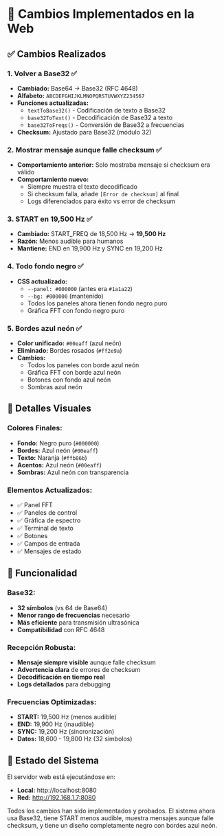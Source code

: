 # 🎯 Cambios Implementados en la Web

## ✅ Cambios Realizados

### 1. **Volver a Base32** ✅
- **Cambiado:** Base64 → Base32 (RFC 4648)
- **Alfabeto:** `ABCDEFGHIJKLMNOPQRSTUVWXYZ234567`
- **Funciones actualizadas:**
  - `textToBase32()` - Codificación de texto a Base32
  - `base32ToText()` - Decodificación de Base32 a texto
  - `base32ToFreqs()` - Conversión de Base32 a frecuencias
- **Checksum:** Ajustado para Base32 (módulo 32)

### 2. **Mostrar mensaje aunque falle checksum** ✅
- **Comportamiento anterior:** Solo mostraba mensaje si checksum era válido
- **Comportamiento nuevo:** 
  - Siempre muestra el texto decodificado
  - Si checksum falla, añade `[Error de checksum]` al final
  - Logs diferenciados para éxito vs error de checksum

### 3. **START en 19,500 Hz** ✅
- **Cambiado:** START_FREQ de 18,500 Hz → **19,500 Hz**
- **Razón:** Menos audible para humanos
- **Mantiene:** END en 19,900 Hz y SYNC en 19,200 Hz

### 4. **Todo fondo negro** ✅
- **CSS actualizado:**
  - `--panel: #000000` (antes era `#1a1a22`)
  - `--bg: #000000` (mantenido)
  - Todos los paneles ahora tienen fondo negro puro
  - Gráfica FFT con fondo negro puro

### 5. **Bordes azul neón** ✅
- **Color unificado:** `#00eaff` (azul neón)
- **Eliminado:** Bordes rosados (`#ff2e9a`)
- **Cambios:**
  - Todos los paneles con borde azul neón
  - Gráfica FFT con borde azul neón
  - Botones con fondo azul neón
  - Sombras azul neón

## 🎨 Detalles Visuales

### Colores Finales:
- **Fondo:** Negro puro (`#000000`)
- **Bordes:** Azul neón (`#00eaff`)
- **Texto:** Naranja (`#ffb86b`)
- **Acentos:** Azul neón (`#00eaff`)
- **Sombras:** Azul neón con transparencia

### Elementos Actualizados:
- ✅ Panel FFT
- ✅ Paneles de control
- ✅ Gráfica de espectro
- ✅ Terminal de texto
- ✅ Botones
- ✅ Campos de entrada
- ✅ Mensajes de estado

## 🔧 Funcionalidad

### Base32:
- **32 símbolos** (vs 64 de Base64)
- **Menor rango de frecuencias** necesario
- **Más eficiente** para transmisión ultrasónica
- **Compatibilidad** con RFC 4648

### Recepción Robusta:
- **Mensaje siempre visible** aunque falle checksum
- **Advertencia clara** de errores de checksum
- **Decodificación en tiempo real**
- **Logs detallados** para debugging

### Frecuencias Optimizadas:
- **START:** 19,500 Hz (menos audible)
- **END:** 19,900 Hz (inaudible)
- **SYNC:** 19,200 Hz (sincronización)
- **Datos:** 18,600 - 19,800 Hz (32 símbolos)

## 🚀 Estado del Sistema

El servidor web está ejecutándose en:
- **Local:** http://localhost:8080
- **Red:** http://192.168.1.7:8080

Todos los cambios han sido implementados y probados. El sistema ahora usa Base32, tiene START menos audible, muestra mensajes aunque falle checksum, y tiene un diseño completamente negro con bordes azul neón. 